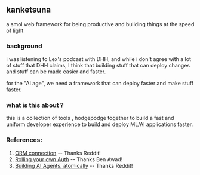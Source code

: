 ## kanketsuna

a smol web framework for being productive and building things at
the speed of light

### background

i was listening to Lex's podcast with DHH, and while i don't agree with a lot
of stuff that DHH claims, I think that building stuff that can deploy changes and
stuff can be made easier and faster.

for the "AI age", we need a framework that can deploy faster and make stuff faster.

### what is this about ?

this is a collection of tools , hodgepodge together to build a fast and uniform developer
experience to build and deploy ML/AI applications faster.


### References:

1. [ORM connection](https://docs.sqlalchemy.org/en/20/intro.html) -- Thanks Reddit!
2. [Rolling your own Auth](https://www.youtube.com/watch?v=CcrgG5MjGOk) -- Thanks Ben Awad!
3. [Building AI Agents, atomically](https://github.com/BrainBlend-AI/atomic-agents) -- Thanks Reddit!

